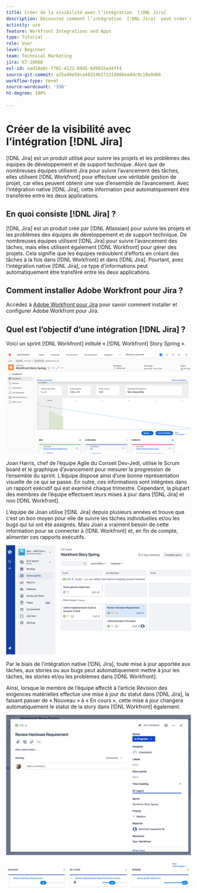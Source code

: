 ```yaml
---
title: Créer de la visibilité avec l’intégration  [!DNL Jira]
description: Découvrez comment l’intégration  [!DNL Jira]  peut créer de la visibilité sur ce que fait votre équipe.
activity: use
feature: Workfront Integrations and Apps
type: Tutorial
role: User
level: Beginner
team: Technical Marketing
jira: KT-10068
exl-id: aad18a8c-f782-4122-89d5-0d9935ed4ff4
source-git-commit: a25a49e59ca483246271214886ea4dc9c10e8d66
workflow-type: tm+mt
source-wordcount: '356'
ht-degree: 100%

---
```


# Créer de la visibilité avec l’intégration [!DNL Jira]

[!DNL Jira] est un produit utilisé pour suivre les projets et les problèmes des équipes de développement et de support technique. Alors que de nombreuses équipes utilisent Jira pour suivre l’avancement des tâches, elles utilisent [!DNL Workfront] pour effectuer une véritable gestion de projet, car elles peuvent obtenir une vue d’ensemble de l’avancement. Avec l’intégration native [!DNL Jira], cette information peut automatiquement être transférée entre les deux applications.

## En quoi consiste [!DNL Jira] ?

[!DNL Jira] est un produit créé par [!DNL Atlassian] pour suivre les projets et les problèmes des équipes de développement et de support technique. De nombreuses équipes utilisent [!DNL Jira] pour suivre l’avancement des tâches, mais elles utilisent également [!DNL Workfront] pour gérer des projets. Cela signifie que les équipes redoublent d’efforts en créant des tâches à la fois dans [!DNL Workfront] et dans [!DNL Jira]. Pourtant, avec l’intégration native [!DNL Jira], ce type d’informations peut automatiquement être transféré entre les deux applications.

## Comment installer Adobe Workfront pour Jira ?

Accédez à [Adobe Workfront pour Jira](https://experienceleague.adobe.com/docs/workfront/using/adobe-workfront-integrations/workfront-for-jira/workfront-for-jira.html?lang=fr) pour savoir comment installer et configurer Adobe Workfront pour Jira.

## Quel est l’objectif d’une intégration [!DNL Jira] ?

Voici un sprint [!DNL Workfront] intitulé « [!DNL Workfront] Story Spring ».

![Graphique d’avancement du storyboard](assets/Jira01.png)

Joan Harris, chef de l’équipe Agile du Conseil Dev-Jedi, utilise le Scrum board et le graphique d’avancement pour mesurer la progression de l’ensemble du sprint. L’équipe dispose ainsi d’une bonne représentation visuelle de ce qui se passe. En outre, ces informations sont intégrées dans un rapport exécutif qui est examiné chaque trimestre. Cependant, la plupart des membres de l’équipe effectuent leurs mises à jour dans [!DNL Jira] et non [!DNL Workfront].

L’équipe de Joan utilise [!DNL Jira] depuis plusieurs années et trouve que c’est un bon moyen pour elle de suivre les tâches individuelles et/ou les bugs qui lui ont été assignés. Mais Joan a vraiment besoin de cette information pour se connecter à [!DNL Workfront] et, en fin de compte, alimenter ces rapports exécutifs.

![Storyboard Jira](assets/Jira02.png)

Par le biais de l’intégration native [!DNL Jira], toute mise à jour apportée aux tâches, aux stories ou aux bugs peut automatiquement mettre à jour les tâches, les stories et/ou les problèmes dans [!DNL Workfront].

Ainsi, lorsque le membre de l’équipe affecté à l’article Révision des exigences matérielles effectue une mise à jour du statut dans [!DNL Jira], la faisant passer de « Nouveau » à « En cours », cette mise à jour changera automatiquement le statut de la story dans [!DNL Workfront] également.

![Page de statut Jira](assets/Jira03.png)

![Colonnes de statut](assets/Jira04.png)
